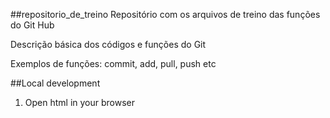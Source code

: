 ##repositorio_de_treino
Repositório com os arquivos de treino das funções do Git Hub


Descrição básica dos códigos e funções do Git

Exemplos de funções: commit, add, pull, push etc

##Local development
1. Open html in your browser